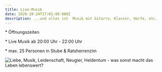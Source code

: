 ```yaml
---
title: Live-Musik
date: 2020-10-24T17:01:00.000Z
description: ...und alles ist  Musik mit Gitarre, Klavier, Harfe, etc.
---
```



\* Öffnungszeiten

\* Live Musik ab 20:00 Uhr - 22:00 Uhr 

\* max. 25 Personen in Stube & Ratsherrenzim

![Liebe, Musik, Leidenschaft, Neugier, Heldentum - was sonst macht das Leben lebenswert?](/assets/img_9232.jpg "Sommer")